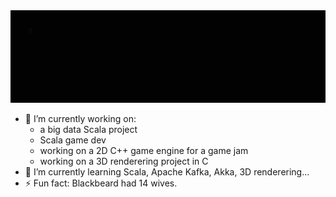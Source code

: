 <img src="https://github.com/claudemuller/terminal-typer/blob/master/assets/matrix.gif"/>

- 🔭 I’m currently working on:
  - a big data Scala project
  - Scala game dev
  - working on a 2D C++ game engine for a game jam
  - working on a 3D renderering project in C
- 🌱 I’m currently learning Scala, Apache Kafka, Akka, 3D renderering...
- ⚡ Fun fact: Blackbeard had 14 wives.

